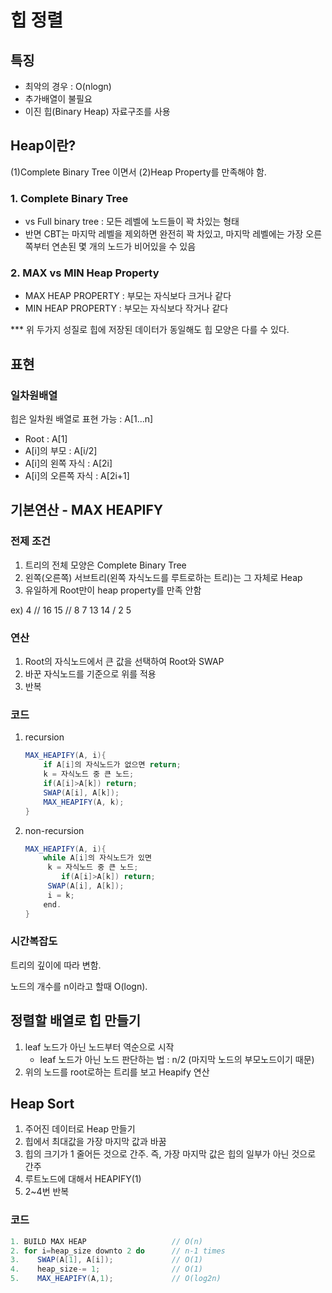 # 힙 정렬

## 특징

+ 최악의 경우 : O(nlogn)
+ 추가배열이 불필요
+ 이진 힙(Binary Heap) 자료구조를 사용



## Heap이란?

(1)Complete Binary Tree 이면서 (2)Heap Property를 만족해야 함.

### 1. Complete Binary Tree

+ vs Full binary tree : 모든 레벨에 노드들이 꽉 차있는 형태
+ 반면 CBT는 마지막 레벨을 제외하면 완전히 꽉 차있고, 마지막 레벨에는 가장 오른쪽부터 연손된 몇 개의 노드가 비어있을 수 있음

### 2.  MAX vs MIN Heap Property

+ MAX HEAP PROPERTY : 부모는 자식보다 크거나 같다
+ MIN HEAP PROPERTY : 부모는 자식보다 작거나 같다

*** 위 두가지 성질로 힙에 저장된 데이터가 동일해도 힙 모양은 다를 수 있다.



## 표현

### 일차원배열

힙은 일차원 배열로 표현 가능 : A[1...n]

+ Root : A[1]
+ A[i]의 부모 : A[i/2]
+ A[i]의 왼쪽 자식 : A[2i]
+ A[i]의 오른쪽 자식 : A[2i+1]



## 기본연산 - MAX HEAPIFY

### 전제 조건 

1. 트리의 전체 모양은 Complete Binary Tree
2. 왼쪽(오른쪽) 서브트리(왼쪽 자식노드를 루트로하는 트리)는 그 자체로 Heap
3. 유일하게 Root만이 heap property를 만족 안함

ex) 4 // 16 15 // 8 7 13 14 / 2 5

### 연산

1. Root의 자식노드에서 큰 값을 선택하여 Root와 SWAP
2. 바꾼 자식노드를 기준으로 위를 적용 
3. 반복

### 코드

1. recursion

    ```java
    MAX_HEAPIFY(A, i){
        if A[i]의 자식노드가 없으면 return;
        k = 자식노드 중 큰 노드;
        if(A[i]>A[k]) return;
        SWAP(A[i], A[k]);
        MAX_HEAPIFY(A, k);
    }
    ```

2. non-recursion

   ```java
   MAX_HEAPIFY(A, i){
       while A[i]의 자식노드가 있면
    	k = 자식노드 중 큰 노드;
           if(A[i]>A[k]) return;
       	SWAP(A[i], A[k]);
       	i = k;
       end.
   }
   ```
   

### 시간복잡도

트리의 깊이에 따라 변함.

노드의 개수를 n이라고 할때 O(logn).





## 정렬할 배열로 힙 만들기

1. leaf 노드가 아닌 노드부터 역순으로 시작
   + leaf 노드가 아닌 노드 판단하는 법 : n/2
     (마지막 노드의 부모노드이기 때문)
2. 위의 노드를 root로하는 트리를 보고 Heapify 연산



## Heap Sort

1. 주어진 데이터로 Heap 만들기
2. 힙에서 최대값을 가장 마지막 값과 바꿈
3. 힙의 크기가 1 줄어든 것으로 간주. 즉, 가장 마지막 값은 힙의 일부가 아닌 것으로 간주
4. 루트노드에 대해서 HEAPIFY(1)
5. 2~4번 반복

### 코드

```java
1. BUILD MAX HEAP                   // O(n)
2. for i=heap_size downto 2 do      // n-1 times
3.    SWAP(A[1], A[i]);             // O(1)
4.    heap_size-= 1;                // O(1)
5.    MAX_HEAPIFY(A,1);             // O(log2n)
```




